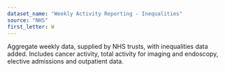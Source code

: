 ```yaml
---
dataset_name: "Weekly Activity Reporting - Inequalities"
source: "NHS"
first_letter: W
---
```

Aggregate weekly data, supplied by NHS trusts, with inequalities data added. Includes cancer activity, total activity for imaging and endoscopy, elective admissions and outpatient data.